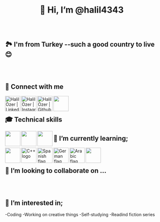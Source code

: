 <h1 align="center">👋 Hi, I’m @halil4343</h1>  
<br>
</br>
<h2>🏞️ I'm from Turkey --such a good country to live😊</h2>
<br>
</br>

<h2>🤝 Connect with me</h2>
<div>
<a href="https://www.linkedin.com/in/halil-özer-39b708291/"><img align="left" src="https://raw.githubusercontent.com/yushi1007/yushi1007/main/images/linkedin.svg" alt="Halil Özer | LinkedIn" width="50px"/></a>
<a href="https://www.instagram.com/halilozer434/"><img align="left" src="https://raw.githubusercontent.com/yushi1007/yushi1007/main/images/instagram.svg" alt="Halil Özer | Instagram" width="50px"/></a>
<a href="https://github.com/halil4343"><img align="left" src="https://github.githubassets.com/assets/GitHub-Mark-ea2971cee799.png" alt="Halil Özer | Github" width="50px"/></a>
<img align='left' src='' alt='' width='50px'/>
</div>
<br>
</br>
<h2>🎓 Technical skills</h2>
<div>
  <img align='left' src='https://github.com/halil4343/halil4343/assets/152891242/8578d198-ac7f-47fa-86e9-c578a41d5f3d
' alt='' width='50px'/>
  <img align='left' src='' alt='' width='50px'/>
  <img align='left' src='' alt='' width='50px'/>
</div>
<h2>🌱 I’m currently learning;</h2>
<div>
<img align='left' src='https://upload.wikimedia.org/wikipedia/commons/1/19/C_Logo.png' alt='' width='50px'/>
<img align="left" src="https://w7.pngwing.com/pngs/46/626/png-transparent-c-logo-the-c-programming-language-computer-icons-computer-programming-source-code-programming-miscellaneous-template-blue.png" alt="C++ logo" width="50px"/>
<img align='left' src='https://www.flagdetective.com/images/download/spain-state-hi.jpg' alt='Spanish flag' width='50px'/>
<img align='left' src='https://upload.wikimedia.org/wikipedia/en/thumb/b/ba/Flag_of_Germany.svg/800px-Flag_of_Germany.svg.png' alt='German flag' width='50px'/>
<img align='left' src='https://cdn.britannica.com/79/5779-050-46C999AF/Flag-Saudi-Arabia.jpg' alt='Arabic flag' width='50px'/>
<img align='left' src='' alt='' width='50px'/>
</div>
<br>
</br>

<h2>💞️ I’m looking to collaborate on ...</h2>
<br>
</br>


<h2> 👀 I’m interested in;</h2>
<div>
-Coding
-Working on creative things
-Self-studying
-Readind fiction series
</div>
<br>
</br>
